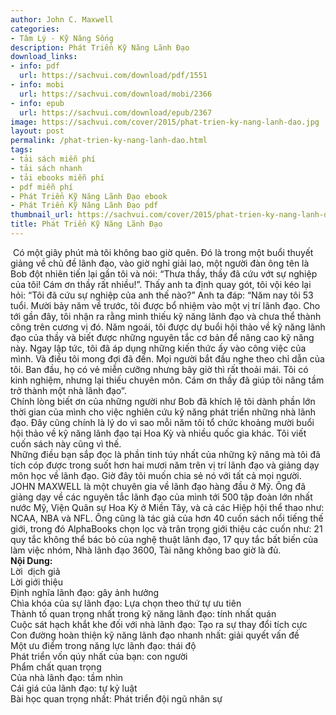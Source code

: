 ```yaml
---
author: John C. Maxwell
categories:
- Tâm Lý - Kỹ Năng Sống
description: Phát Triển Kỹ Năng Lãnh Đạo
download_links:
- info: pdf
  url: https://sachvui.com/download/pdf/1551
- info: mobi
  url: https://sachvui.com/download/mobi/2366
- info: epub
  url: https://sachvui.com/download/epub/2367
image: https://sachvui.com/cover/2015/phat-trien-ky-nang-lanh-dao.jpg
layout: post
permalink: /phat-trien-ky-nang-lanh-dao.html
tags:
- tải sách miễn phí
- tải sách nhanh
- tải ebooks miễn phí
- pdf miễn phí
- Phát Triển Kỹ Năng Lãnh Đạo ebook
- Phát Triển Kỹ Năng Lãnh Đạo pdf
thumbnail_url: https://sachvui.com/cover/2015/phat-trien-ky-nang-lanh-dao.jpg
title: Phát Triển Kỹ Năng Lãnh Đạo
---
```


 <div class="item-desc text-justify"> <p> Có một giây phút mà tôi không bao giờ quên. Đó là trong một buổi thuyết giảng về chủ đề lãnh đạo, vào giờ nghỉ giải lao, một người đàn ông tên là Bob đột nhiên tiến lại gần tôi và nói: “Thưa thầy, thầy đã cứu vớt sự nghiệp của tôi! Cám ơn thầy rất nhiều!”. Thấy anh ta định quay gót, tôi vội kéo lại hỏi: “Tôi đã cứu sự nghiệp của anh thế nào?” Anh ta đáp: “Năm nay tôi 53 tuổi. Mười bảy năm về trước, tôi được bổ nhiệm vào một vị trí lãnh đạo. Cho tới gần đây, tôi nhận ra rằng mình thiếu kỹ năng lãnh đạo và chưa thể thành công trên cương vị đó. Năm ngoái, tôi được dự buổi hội thảo về kỹ năng lãnh đạo của thầy và biết được những nguyên tắc cơ bản để nâng cao kỹ năng này. Ngay lập tức, tôi đã áp dụng những kiến thức ấy vào công việc của mình. Và điều tôi mong đợi đã đến. Mọi người bắt đầu nghe theo chỉ dẫn của tôi. Ban đầu, họ có vẻ miễn cưỡng nhưng bây giờ thì rất thoải mái. Tôi có kinh nghiệm, nhưng lại thiếu chuyên môn. Cám ơn thầy đã giúp tôi nâng tầm trở thành một nhà lãnh đạo”.<br>Chính lòng biết ơn của những người như Bob đã khích lệ tôi dành phần lớn thời gian của mình cho việc nghiên cứu kỹ năng phát triển những nhà lãnh đạo. Đây cũng chính là lý do vì sao mỗi năm tôi tổ chức khoảng mười buổi hội thảo về kỹ năng lãnh đạo tại Hoa Kỳ và nhiều quốc gia khác. Tôi viết cuốn sách này cũng vì thế.<br>Những điều bạn sắp đọc là phần tinh túy nhất của những kỹ năng mà tôi đã tích cóp được trong suốt hơn hai mươi năm trên vị trí lãnh đạo và giảng dạy môn học về lãnh đạo. Giờ đây tôi muốn chia sẻ nó với tất cả mọi người.<br>JOHN MAXWELL là một chuyên gia về lãnh đạo hàng đầu ở Mỹ. Ông đã giảng dạy về các nguyên tắc lãnh đạo của mình tới 500 tập đoàn lớn nhất nước Mỹ, Viện Quân sự Hoa Kỳ ở Miền Tây, và cả các Hiệp hội thể thao như: NCAA, NBA và NFL. Ông cũng là tác giả của hơn 40 cuốn sách nổi tiếng thế giới, trong đó AlphaBooks chọn lọc và trân trọng giới thiệu các cuốn như: 21 quy tắc không thể bác bỏ của nghệ thuật lãnh đạo, 17 quy tắc bất biến của làm việc nhóm, Nhà lãnh đạo 3600, Tài năng không bao giờ là đủ.<br><strong>Nội Dung:</strong><br>Lời  dịch giả<br>Lời giới thiệu<br>Định nghĩa lãnh đạo: gây ảnh hưởng<br>Chìa khóa của sự lãnh đạo: Lựa chọn theo thứ tự ưu tiên<br>Thành tố quan trọng nhất trong kỹ năng lãnh đạo: tính nhất quán<br>Cuộc sát hạch khắt khe đối với nhà lãnh đạo: Tạo ra sự thay đổi tích cực<br>Con đường hoàn thiện kỹ năng lãnh đạo nhanh nhất: giải quyết vấn đề<br>Một ưu điểm trong năng lực lãnh đạo: thái độ<br>Phát triển vốn qúy nhất của bạn: con người<br>Phẩm chất quan trọng<br>Của nhà lãnh đạo: tầm nhìn<br>Cái giá của lãnh đạo: tự kỷ luật<br>Bài học quan trọng nhất: Phát triển đội ngũ nhân sự</p> </div>